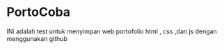# PortoCoba
INi adalah test untuk menyimpan web portofolio html , css ,dan js dengan menggunakan github
